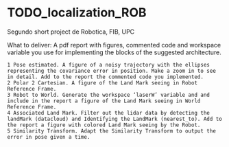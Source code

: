 # TODO_localization_ROB

Segundo short project de Robotica, FIB, UPC



What to deliver:
A pdf report with figures, commented code and workspace variable you use for implementing the blocks of the suggested architecture.



	1 Pose estimated. A figure of a noisy trajectory with the ellipses representing the covariance error in position. Make a zoom in to see in detail. Add to the report the commented code you implemented.
	2 Polar 2 Cartesian. A figure of the Land Mark seeing in Robot Reference Frame.
	3 Robot to World. Generate the workspace ‘laserW’ variable and and include in the report a figure of the Land Mark seeing in World Reference Frame.
	4 Associated Land Mark. Filter out the lidar data by detecting the landMark (datacloud) and Identifying the LandMark (nearest_to). Add to the report a figure with colored Land Mark seeing by the Robot.
	5 Similarity Transform. Adapt the Similarity Transform to output the error in pose given a time.
